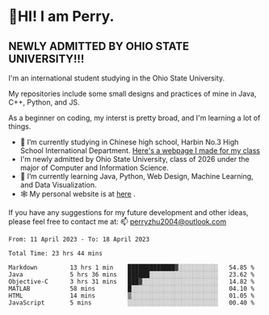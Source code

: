 # 🌄HI! I am Perry. <br> #
## NEWLY ADMITTED BY OHIO STATE UNIVERSITY!!! ##  
I'm an international student studying in the Ohio State University. <br>

My repositories include some small designs and practices of mine in Java, C++, Python, and JS. <br>

As a beginner on coding, my interst is pretty broad, and I'm learning a lot of things. <br>
- 🔭 I’m currently studying in Chinese high school, Harbin No.3 High School International Department. [Here's a webpage I made for my class](https://perry2004.github.io/weirdos/)
- I'm newly admitted by Ohio State University, class of 2026 under the major of Computer and Information Science. 
- 🌱 I’m currently learning Java, Python, Web Design, Machine Learning, and Data Visualization. 
- 🕸️ My personal website is at <a href="https://zhu-yp.cn">here</a> .  

If you have any suggestions for my future development and other ideas, please feel free to contact me at: 📫 [perryzhu2004@outlook.com](mailto:perryzhu2004@outlook.com)

<!--START_SECTION:waka-->

```text
From: 11 April 2023 - To: 18 April 2023

Total Time: 23 hrs 44 mins

Markdown         13 hrs 1 min    █████████████▓░░░░░░░░░░░   54.85 %
Java             5 hrs 36 mins   ██████░░░░░░░░░░░░░░░░░░░   23.62 %
Objective-C      3 hrs 31 mins   ███▓░░░░░░░░░░░░░░░░░░░░░   14.82 %
MATLAB           58 mins         █░░░░░░░░░░░░░░░░░░░░░░░░   04.10 %
HTML             14 mins         ▒░░░░░░░░░░░░░░░░░░░░░░░░   01.05 %
JavaScript       5 mins          ░░░░░░░░░░░░░░░░░░░░░░░░░   00.40 %
```

<!--END_SECTION:waka-->